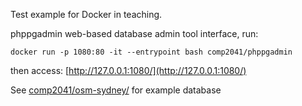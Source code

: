 Test example for Docker in teaching.

phppgadmin web-based database admin tool interface, run:

`docker run -p 1080:80 -it --entrypoint bash comp2041/phppgadmin`

then access:
[http://127.0.0.1:1080/](http://127.0.0.1:1080/)

See [comp2041/osm-sydney/](https://hub.docker.com/r/comp2041/osm-sydney/) for example database